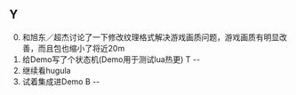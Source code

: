 Y
--
0. 和旭东／超杰讨论了一下修改纹理格式解决游戏画质问题，游戏画质有明显改善，而且包也缩小了将近20m
1. 给Demo写了个状态机(Demo用于测试lua热更)
T
--
0. 继续看hugula
1. 试着集成进Demo
B
--
